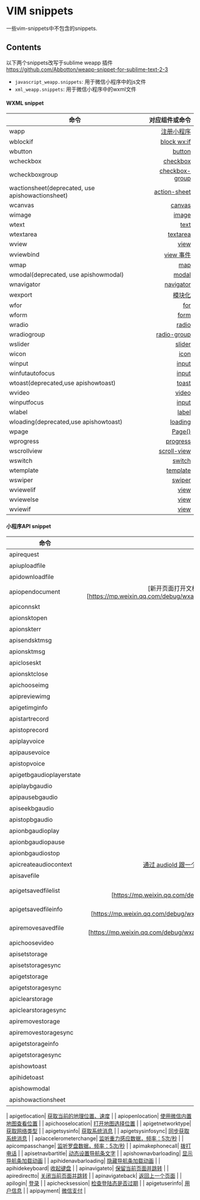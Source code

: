 VIM snippets
=========================
一些vim-snippets中不包含的snippets.

Contents
---------

以下两个snippets改写于sublime weapp 插件 https://github.com/Abbotton/weapp-snippet-for-sublime-text-2-3
- `javascript_weapp.snippets`: 用于微信小程序中的js文件
- `xml_weapp.snippets`: 用于微信小程序中的wxml文件

#### WXML snippet

| 命令 | 对应组件或命令 |
| -----|----:|
| wapp | [注册小程序](https://mp.weixin.qq.com/debug/wxadoc/dev/framework/app-service/app.html) |
| wblockif | [block wx:if](https://mp.weixin.qq.com/debug/wxadoc/dev/framework/view/wxml/conditional.html)  |
| wbutton | [button](https://mp.weixin.qq.com/debug/wxadoc/dev/component/button.html) |
| wcheckbox | [checkbox][2] |
| wcheckboxgroup | [checkbox-group][2] |
| wactionsheet(deprecated, use apishowactionsheet) | [action-sheet](https://mp.weixin.qq.com/debug/wxadoc/dev/component/action-sheet.html) |
| wcanvas | [canvas](https://mp.weixin.qq.com/debug/wxadoc/dev/component/canvas.html#canvas) |
| wimage |[image](https://mp.weixin.qq.com/debug/wxadoc/dev/component/image.html)|
| wtext | [text](https://mp.weixin.qq.com/debug/wxadoc/dev/component/text.html) |
| wtextarea | [textarea](https://mp.weixin.qq.com/debug/wxadoc/dev/component/textarea.html) |
| wview | [view][4] |
| wviewbind | [view 事件](https://mp.weixin.qq.com/debug/wxadoc/dev/framework/view/wxml/event.html) |
| wmap | [map](https://mp.weixin.qq.com/debug/wxadoc/dev/component/map.html)|
| wmodal(deprecated, use apishowmodal) | [modal](https://mp.weixin.qq.com/debug/wxadoc/dev/component/modal.html)|
| wnavigator |[navigator](https://mp.weixin.qq.com/debug/wxadoc/dev/component/navigator.html)|
| wexport | [模块化](https://mp.weixin.qq.com/debug/wxadoc/dev/framework/app-service/module.html)|
| wfor | [for](https://mp.weixin.qq.com/debug/wxadoc/dev/view/wxml/data.html) |
| wform |[form](https://mp.weixin.qq.com/debug/wxadoc/dev/component/form.html)|
| wradio|[radio][5]|
| wradiogroup|[radio-group][5]|
| wslider|[slider](https://mp.weixin.qq.com/debug/wxadoc/dev/component/slider.html)|
| wicon|[icon](https://mp.weixin.qq.com/debug/wxadoc/dev/component/icon.html)|
| winput|[input][3]|
| winfutautofocus|[input][3]|
| wtoast(deprecated,use apishowtoast)|[toast](https://mp.weixin.qq.com/debug/wxadoc/dev/component/toast.html)|
| wvideo|[video](https://mp.weixin.qq.com/debug/wxadoc/dev/component/video.html)|
| winputfocus|[input][3]|
| wlabel|[label](https://mp.weixin.qq.com/debug/wxadoc/dev/component/label.html)|
| wloading(deprecated,use apishowtoast)|[loading](https://mp.weixin.qq.com/debug/wxadoc/dev/component/loading.html)|
| wpage|[Page()](https://mp.weixin.qq.com/debug/wxadoc/dev/framework/app-service/page.html)|
| wprogress|[progress](https://mp.weixin.qq.com/debug/wxadoc/dev/component/progress.html)|
| wscrollview|[scroll-view](https://mp.weixin.qq.com/debug/wxadoc/dev/component/scroll-view.html)|
| wswitch|[switch](https://mp.weixin.qq.com/debug/wxadoc/dev/component/switch.html)|
| wtemplate|[template](https://mp.weixin.qq.com/debug/wxadoc/dev/framework/view/wxml/template.html)|
| wswiper|[swiper](https://mp.weixin.qq.com/debug/wxadoc/dev/component/swiper.html)|
|wviewelif|[view][4]|
|wviewelse|[view][4]|
|wviewif|[view][4]|


#### 小程序API snippet

| 命令 | 对应组件或命令 |
| -----|----:|
| apirequest| [网络请求](https://mp.weixin.qq.com/debug/wxadoc/dev/api/network-request.html) | 
| apiuploadfile| [上传文件][15] | 
| apidownloadfile| [下载文件][15] | 
| apiopendocument| [新开页面打开文档，支持格式：doc, xls, ppt, pdf, docx, xlsx, pptx][https://mp.weixin.qq.com/debug/wxadoc/dev/api/file.html#wxremovesavedfileobject]|
| apiconnskt| [创建 WebSocket 链接][14] | 
| apionsktopen| [监听WebSocket连接打开][14] | 
| apionskterr| [监听WebSocket错误][14] | 
| apisendsktmsg| [使用 WebSocket发送数据][14] | 
| apionsktmsg| [接受消息推送][14] | 
| apicloseskt| [关闭WebSocket连接][14] | 
| apionsktclose| [监听WebSocket关闭](14) | 
| apichooseimg| [从本地相册选择图片或使用相机拍照](13) | 
| apipreviewimg| [预览图片][13] | 
| apigetimginfo| [获取图片信息][13] | 
| apistartrecord| [开始录音][12] | 
| apistoprecord| [结束录音][12] | 
| apiplayvoice| [播放语音][1] | 
| apipausevoice| [暂停播放语音][1] | 
| apistopvoice| [结束播放语音][1] | 
| apigetbgaudioplayerstate| [获取音乐播放状态][6] | 
| apiplaybgaudio| [播放音乐][6] | 
| apipausebgaudio| [播放暂停音乐][6] | 
| apiseekbgaudio| [控制音乐播放进度][6] | 
| apistopbgaudio| [停止播放音乐][6] | 
| apionbgaudioplay| [监听音乐播放][6] | 
| apionbgaudiopause| [监听音乐暂停][6] | 
| apionbgaudiostop| [监听音乐停止][6] | 
| apicreateaudiocontext| [通过 audioId 跟一个 audio 组件绑定，通过它可以操作一个 audio 组件][6] | 
| apisavefile| [文件](https://mp.weixin.qq.com/debug/wxadoc/dev/api/file.html) | 
| apigetsavedfilelist| [获取本地已保存的文件列表] [https://mp.weixin.qq.com/debug/wxadoc/dev/api/file.html#wxsavefileobject] |
| apigetsavedfileinfo| [获取本地文件的文件信息] [https://mp.weixin.qq.com/debug/wxadoc/dev/api/file.html#wxgetsavedfilelistobject]
| apiremovesavedfile| [删除本地存储的文件] [https://mp.weixin.qq.com/debug/wxadoc/dev/api/file.html#wxgetsavedfileinfoobject]
| apichoosevideo| [视频](https://mp.weixin.qq.com/debug/wxadoc/dev/api/media-video.html) | 
| apisetstorage| [覆盖本地内容][7] | 
| apisetstoragesync| [同步覆盖本地内容][7] | 
| apigetstorage| [获取指定 key 对应的内容][7] | 
| apigetstoragesync| [同步获取指定 key 对应的内容][7]  | 
| apiclearstorage| [清理本地数据][7] | 
| apiclearstoragesync| [同步清理本地数据][7]| 
| apiremovestorage| [从本地缓存中异步移除指定 key ][16]| 
| apiremovestoragesync| [从本地缓存中同步移除指定 key ][17]| 
| apigetstorageinfo| [异步获取当前storage的相关信息 ][18]| 
| apigetstoragesync| [同步获取当前storage的相关信息][19]| 
| apishowtoast| [显示消息提示框][20]| 
| apihidetoast| [隐藏消息提示框][21]| 
| apishowmodal| [显示模态弹窗][22]| 
| apishowactionsheet| [显示操作菜单][23]| 

| apigetlocation| [获取当前的地理位置、速度][8] | 
| apiopenlocation| [使用微信内置地图查看位置][8] | 
| apichooselocation| [打开地图选择位置][8] | 
| apigetnetworktype| [获取网络类型][9] | 
| apigetsysinfo| [获取系统消息][9] | 
| apigetsysinfosync| [同步获取系统消息][9] | 
| apiaccelerometerchange| [监听重力感应数据，频率：5次/秒][9] | 
| apicompasschange| [监听罗盘数据，频率：5次/秒][9] | 
| apimakephonecall| [拨打电话][9] | 
| apisetnavbartitle| [动态设置导航条文字]() | 
| apishownavbarloading| [显示导航条加载动画][10] | 
| apihidenavbarloading| [隐藏导航条加载动画][10] | 
| apihidekeyboard| [收起键盘](https://mp.weixin.qq.com/debug/wxadoc/dev/api/ui-other.html) | 
| apinavigateto| [保留当前页面并跳转][11] | 
| apiredirectto| [关闭当前页面并跳转][11] | 
| apinavigateback| [返回上一个页面][11] | 
| apilogin| [登录](https://mp.weixin.qq.com/debug/wxadoc/dev/api/api-login.html) | 
| apichecksession| [检查登陆态是否过期](https://mp.weixin.qq.com/debug/wxadoc/dev/api/api-login.html) | 
| apigetuserinfo| [用户信息](https://mp.weixin.qq.com/debug/wxadoc/dev/api/open.html) | 
| apipayment| [微信支付](https://mp.weixin.qq.com/debug/wxadoc/dev/api/api-pay.html) | 



[1]: https://mp.weixin.qq.com/debug/wxadoc/dev/api/media-voice.html "语音"
[2]: https://mp.weixin.qq.com/debug/wxadoc/dev/component/checkbox.html "多选"
[3]: https://mp.weixin.qq.com/debug/wxadoc/dev/component/input.html "文本框"
[4]: https://mp.weixin.qq.com/debug/wxadoc/dev/component/view.html "视图"
[5]: https://mp.weixin.qq.com/debug/wxadoc/dev/component/view.html "单选"
[6]: https://mp.weixin.qq.com/debug/wxadoc/dev/api/media-background-audio.html "音乐播放控制"
[7]: https://mp.weixin.qq.com/debug/wxadoc/dev/api/data.html "本地数据"
[8]: https://mp.weixin.qq.com/debug/wxadoc/dev/api/location.html  "地理位置"
[9]: https://mp.weixin.qq.com/debug/wxadoc/dev/api/device.html "设备信息"
[10]: https://mp.weixin.qq.com/debug/wxadoc/dev/api/ui.html "导航条动画"
[11]: https://mp.weixin.qq.com/debug/wxadoc/dev/api/ui-navigate.html "跳转"
[12]: https://mp.weixin.qq.com/debug/wxadoc/dev/api/media-record.html "录音"
[13]: https://mp.weixin.qq.com/debug/wxadoc/dev/api/media-picture.html "预览选择图片"
[14]: https://mp.weixin.qq.com/debug/wxadoc/dev/api/network-socket.html "socket"
[15]: https://mp.weixin.qq.com/debug/wxadoc/dev/api/network-file.html "上传下载文件"
[16]: https://mp.weixin.qq.com/debug/wxadoc/dev/api/data.html#wxremovestorageobject "从本地缓存中异步移除指定 key 。"
[17]: https://mp.weixin.qq.com/debug/wxadoc/dev/api/data.html#wxremovestoragesynckey "从本地缓存中同步移除指定 key 。"
[18]: https://mp.weixin.qq.com/debug/wxadoc/dev/api/data.html#wxgetstorageinfosync "异步获取当前storage的相关信息"
[19]: https://mp.weixin.qq.com/debug/wxadoc/dev/api/data.html#wxgetstorageinfosync "同步获取当前storage的相关信息"
[20]: https://mp.weixin.qq.com/debug/wxadoc/dev/api/api-react.html#wxshowtoastobject
[21]: https://mp.weixin.qq.com/debug/wxadoc/dev/api/api-react.html#wxhidetoastobject
[22]: https://mp.weixin.qq.com/debug/wxadoc/dev/api/api-react.html#wxshowtoastobject
[23]: https://mp.weixin.qq.com/debug/wxadoc/dev/api/api-react.html#wxshowtoastobject
